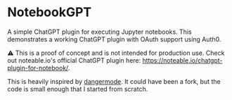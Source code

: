 # NotebookGPT

A simple ChatGPT plugin for executing Jupyter notebooks. This demonstrates a
working ChatGPT plugin with OAuth support using Auth0.

:warning: This is a proof of concept and is not intended for production use.
Check out noteable.io's official ChatGPT plugin here:
https://noteable.io/chatgpt-plugin-for-notebook/.

This is heavily inspired by [dangermode](https://github.com/rgbkrk/dangermode).
It could have been a fork, but the code is small enough that I started from scratch.
